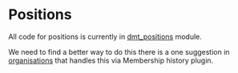 # Positions

All code for positions is currently in [dmt_positions](../../modules/custom/dmt_positions/dmt_positions.info.yml) module.

We need to find a better way to do this there is a one suggestion in [organisations](organisations.md) that handles this
via Membership history plugin.
